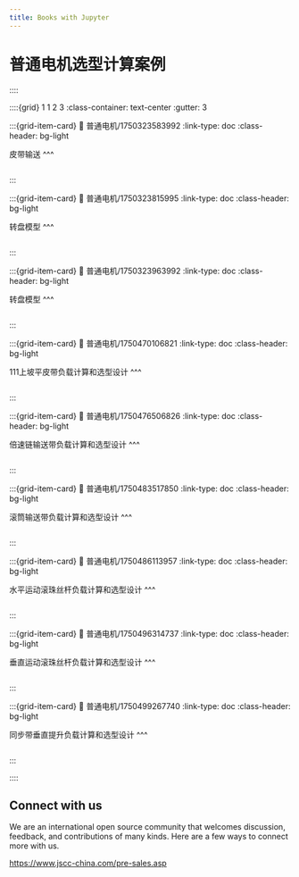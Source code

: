 ```yaml
---
title: Books with Jupyter
---
```

# 普通电机选型计算案例

::::

::::{grid} 1 1 2 3
:class-container: text-center
:gutter: 3

:::{grid-item-card}
:link: 普通电机/1750323583992
:link-type: doc
:class-header: bg-light

皮带输送
^^^
```{image} ../imgs/logo.png
```
:::

:::{grid-item-card}
:link: 普通电机/1750323815995
:link-type: doc
:class-header: bg-light

转盘模型
^^^
```{image} ../imgs/logo.png
```
:::

:::{grid-item-card}
:link: 普通电机/1750323963992
:link-type: doc
:class-header: bg-light

转盘模型
^^^
```{image} ../imgs/logo.png
```
:::


:::{grid-item-card}
:link: 普通电机/1750470106821
:link-type: doc
:class-header: bg-light

111上坡平皮带负载计算和选型设计
^^^
```{image} ../imgs/logo.png
```
:::

:::{grid-item-card}
:link: 普通电机/1750476506826
:link-type: doc
:class-header: bg-light

倍速链输送带负载计算和选型设计
^^^
```{image} ../imgs/logo.png
```
:::

:::{grid-item-card}
:link: 普通电机/1750483517850
:link-type: doc
:class-header: bg-light

滚筒输送带负载计算和选型设计
^^^
```{image} ../imgs/logo.png
```
:::

:::{grid-item-card}
:link: 普通电机/1750486113957
:link-type: doc
:class-header: bg-light

水平运动滚珠丝杆负载计算和选型设计
^^^
```{image} ../imgs/logo.png
```

:::

:::{grid-item-card}
:link: 普通电机/1750496314737
:link-type: doc
:class-header: bg-light

垂直运动滚珠丝杆负载计算和选型设计
^^^
```{image} ../imgs/logo.png
```

:::

:::{grid-item-card}
:link: 普通电机/1750499267740
:link-type: doc
:class-header: bg-light

同步带垂直提升负载计算和选型设计
^^^
```{image} ../imgs/logo.png
```
:::


::::

## Connect with us

We are an international open source community that welcomes discussion, feedback, and contributions of many kinds.
Here are a few ways to connect more with us.

https://www.jscc-china.com/pre-sales.asp
